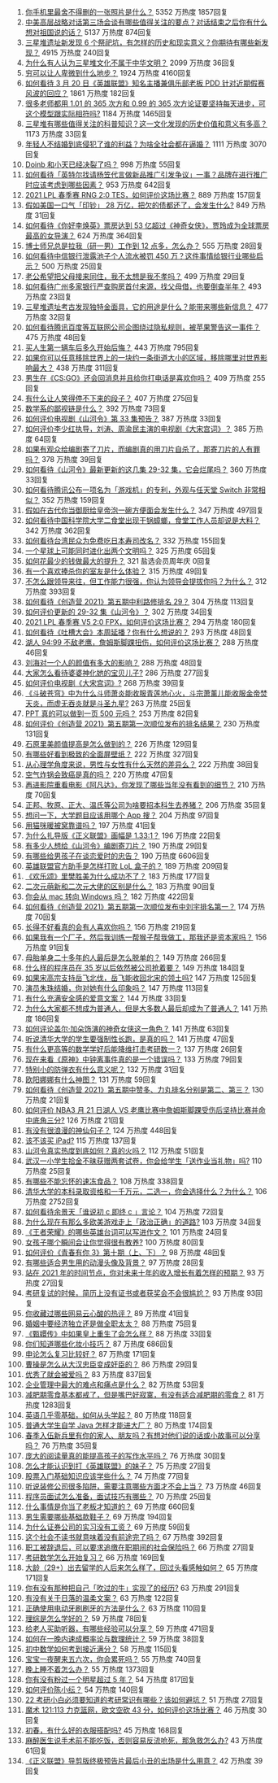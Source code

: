 1. [你手机里最舍不得删的一张照片是什么？](https://www.zhihu.com/question/60334228) 5352 万热度 1857回复
1. [中美高层战略对话第三场会谈有哪些值得关注的要点？对话结束之后你有什么想对祖国说的话？](https://www.zhihu.com/question/450288982) 5137 万热度 874回复
1. [三星堆遗址新发现 6 个祭祀坑，有怎样的历史和现实意义？你期待有哪些新发现？](https://www.zhihu.com/question/450138202) 4915 万热度 240回复
1. [为什么有人认为三星堆文化不属于中华文明？](https://www.zhihu.com/question/427577911) 2099 万热度 36回复
1. [穷可以让人卑微到什么地步？](https://www.zhihu.com/question/316979063) 1924 万热度 4160回复
1. [如何看待 3 月 20 日《英雄联盟》知名主播兼俱乐部老板 PDD 针对近期假赛风波的回应？](https://www.zhihu.com/question/450300736) 1861 万热度 182回复
1. [很多老师都用 1.01 的 365 次方和 0.99 的 365 次方论证要坚持每天进步，可这个模型跟实际相符吗?](https://www.zhihu.com/question/389057139) 1184 万热度 1465回复
1. [三星堆有哪些值得关注的科普知识？这一文化发现的历史价值和意义有多高？](https://www.zhihu.com/question/448306562) 1173 万热度 33回复
1. [年轻人不结婚到底侵犯了谁的利益？为啥全社会都在逼婚？](https://www.zhihu.com/question/444675805) 1111 万热度 3070回复
1. [Doinb 和小天已经决裂了吗？](https://www.zhihu.com/question/450368597) 998 万热度 55回复
1. [如何看待「英特尔找请杨笠代言做新品推广引发争议」一事？品牌在进行推广时应该考虑到哪些因素？](https://www.zhihu.com/question/449975480) 953 万热度 642回复
1. [2021 LPL 春季赛 RNG 2:0 TES，如何评价这场比赛？](https://www.zhihu.com/question/450362290) 889 万热度 157回复
1. [假如美国一口气「印钞」 28 万亿，把欠的债都还了，会发生什么?](https://www.zhihu.com/question/449822455) 849 万热度 31回复
1. [如何看待《你好李焕英》票房达到 53 亿超过《神奇女侠》，贾玲成为全球票房最高的女导演？](https://www.zhihu.com/question/450310955) 624 万热度 364回复
1. [博士师兄总是拉我（研一男）工作到 12 点多，怎么办？](https://www.zhihu.com/question/449560211) 555 万热度 28回复
1. [如何看待中信银行泄露池子个人流水被罚 450 万？这件事情给银行业哪些启示？](https://www.zhihu.com/question/450220227) 500 万热度 25回复
1. [老公希望把父母接来同住，我不太想是我不孝吗？](https://www.zhihu.com/question/450268432) 499 万热度 29回复
1. [如何看待广州多家银行严查购房首付来源，找父母借，也要倒查半年？](https://www.zhihu.com/question/450340320) 493 万热度 23回复
1. [三星堆遗址考古发现独特金面具，它的用途是什么？能带来哪些新信息？](https://www.zhihu.com/question/450302710) 477 万热度 32回复
1. [如何看待腾讯百度等互联网公司企图绕过隐私规则，被苹果警告这一事件？](https://www.zhihu.com/question/450309264) 475 万热度 48回复
1. [买人生第一辆车后多久开始后悔？](https://www.zhihu.com/question/354985985) 443 万热度 795回复
1. [如果你可以任意移除世界上的一块约一条街道大小的区域，移除哪里对世界影响最大？](https://www.zhihu.com/question/442291526) 438 万热度 311回复
1. [男生在《CS:GO》还会回消息并且给你打电话是喜欢你吗？](https://www.zhihu.com/question/387853161) 409 万热度 255回复
1. [有什么让人笑得停不下来的段子？](https://www.zhihu.com/question/442478358) 407 万热度 275回复
1. [数学系的鄙视链是什么？](https://www.zhihu.com/question/353756542) 392 万热度 73回复
1. [如何评价电视剧《山河令》第 33 集预告？](https://www.zhihu.com/question/450428847) 387 万热度 33回复
1. [如何评价李少红执导，刘涛、周渝民主演的电视剧《大宋宫词》？](https://www.zhihu.com/question/269988403) 385 万热度 64回复
1. [如果有观众给编剧寄了刀片，而编剧真的用刀片自杀了，那寄刀片的人有罪吗？](https://www.zhihu.com/question/449423501) 378 万热度 39回复
1. [如何看待《山河令》最新更新的这几集 29-32 集，它会烂尾吗？](https://www.zhihu.com/question/450258363) 360 万热度 33回复
1. [如何看待腾讯公布一项名为「游戏机」的专利，外观与任天堂 Switch 非常相似？](https://www.zhihu.com/question/450180212) 352 万热度 159回复
1. [假如在古代你当御厨给皇帝泡一碗方便面会发生什么？](https://www.zhihu.com/question/396487713) 347 万热度 497回复
1. [如何看待中国科学院大学二食堂出现干锅蟑螂，食堂工作人员却说是大料？](https://www.zhihu.com/question/450208993) 342 万热度 362回复
1. [如何看待台湾民众为免费吃日本寿司改名？](https://www.zhihu.com/question/450021345) 332 万热度 155回复
1. [一个星球上可能同时进化出两个文明吗？](https://www.zhihu.com/question/429559006) 325 万热度 65回复
1. [如何花最少的钱做最大的提升？](https://www.zhihu.com/xen/market/ecom-page/1350403910050463744) 321 盐选会员周年庆 0回复
1. [有一个喜欢捧杀你的室友是什么体验？](https://www.zhihu.com/question/449591338) 315 万热度 49回复
1. [不怎么跟领导来往，但工作能力很强，你认为领导会提拔你吗？为什么？](https://www.zhihu.com/question/365265081) 312 万热度 393回复
1. [如何看待《创造营 2021》第五期中利路修排名 29？](https://www.zhihu.com/question/450369167) 304 万热度 113回复
1. [如何评价更新的 29-32 集《山河令》？](https://www.zhihu.com/question/450228830) 302 万热度 34回复
1. [2021 LPL 春季赛 V5 2:0 FPX，如何评价这场比赛？](https://www.zhihu.com/question/450343020) 294 万热度 180回复
1. [如何看待《吐槽大会》本周延播？你有什么想说的？](https://www.zhihu.com/question/449868647) 293 万热度 48回复
1. [湖人 94:99 不敌老鹰，詹姆斯脚踝扭伤，如何评价这场比赛？](https://www.zhihu.com/question/450437377) 288 万热度 46回复
1. [刘海对一个人的颜值有多大的影响？](https://www.zhihu.com/question/267077678) 288 万热度 48回复
1. [大家怎么看待婆婆神化她的宝贝儿子?](https://www.zhihu.com/question/420471144) 286 万热度 277回复
1. [如何评价电视剧《大宋宫词》?](https://www.zhihu.com/question/392093317) 268 万热度 39回复
1. [《斗破苍穹》中为什么斗师萧炎能收服青莲地心火，斗宗萧薰儿能收服金帝焚天炎，而虚无吞炎就是斗圣九星?](https://www.zhihu.com/question/381287440) 263 万热度 25回复
1. [PPT 真的可以做到一页 500 元吗？](https://www.zhihu.com/question/309726916) 253 万热度 82回复
1. [如何评价《创造营 2021》第五期第一次顺位发布的排名结果？](https://www.zhihu.com/question/450352710) 230 万热度 131回复
1. [石原里美颜值提高是怎么做到的？](https://www.zhihu.com/question/49485727) 226 万热度 129回复
1. [有哪些好看到极致的全面屏壁纸？](https://www.zhihu.com/question/355622622) 222 万热度 327回复
1. [从心理学角度来说，男性与女性有什么天然的差异么？](https://www.zhihu.com/question/446106847) 222 万热度 38回复
1. [空气炸锅会致癌是真的吗？](https://www.zhihu.com/question/363200198) 220 万热度 47回复
1. [再进影院重看电影《阿凡达》，你发现了哪些当年没有看到的细节？](https://www.zhihu.com/question/448750242) 210 万热度 70回复
1. [正邦、牧原、正大、温氏等公司为啥要招本科生去养猪？](https://www.zhihu.com/question/376226459) 206 万热度 35回复
1. [想问一下，大学题目应该用哪个 App 搜？](https://www.zhihu.com/question/298200477) 204 万热度 97回复
1. [用猫咪暖被窝靠谱吗？](https://www.zhihu.com/question/449660110) 197 万热度 41回复
1. [为什么扎导版《正义联盟》画幅是 1.33:1？](https://www.zhihu.com/question/449745654) 196 万热度 22回复
1. [有多少人想给《山河令》编剧寄刀片？](https://www.zhihu.com/question/450293832) 190 万热度 29回复
1. [有哪些给男孩子在谈恋爱时的忠告？](https://www.zhihu.com/question/277221676) 190 万热度 6606回复
1. [英雄联盟官方助手是怎样打败 LoL 盒子的？](https://www.zhihu.com/question/28028374) 189 万热度 209回复
1. [《欢乐颂》里樊胜美为什么成功不了？](https://www.zhihu.com/question/44713226) 183 万热度 177回复
1. [二次元萌新和二次元大佬的区别是什么？](https://www.zhihu.com/question/445208265) 183 万热度 90回复
1. [你会从 mac 转向 Windows 吗？](https://www.zhihu.com/question/395451767) 182 万热度 422回复
1. [如何看待《创造营 2021》第五期第一次顺位发布中刘宇排名第一？](https://www.zhihu.com/question/450352895) 174 万热度 70回复
1. [长得不好看真的会有人喜欢你吗？](https://www.zhihu.com/question/449098700) 156 万热度 219回复
1. [如果我有一个厂子，然后我训练一帮猴子帮我做工，那我还是资本家吗？](https://www.zhihu.com/question/446098340) 156 万热度 91回复
1. [母胎单身二十多年的人最后是怎么脱单的？](https://www.zhihu.com/question/413346212) 149 万热度 266回复
1. [什么样的程序员在 35 岁以后依然被公司抢着要？](https://www.zhihu.com/question/437925439) 149 万热度 184回复
1. [如果宋高宗支持岳飞北伐，岳飞能收回北宋的领土吗?](https://www.zhihu.com/question/444059876) 147 万热度 125回复
1. [演员朱珠结婚，你对她有什么印象吗？](https://www.zhihu.com/question/450031458) 147 万热度 113回复
1. [有什么充满安全感的爱意文案？](https://www.zhihu.com/question/449168406) 144 万热度 33回复
1. [为什么大家都不想成为普通人，但是大多数人最后却成为了普通人？](https://www.zhihu.com/question/444717248) 141 万热度 186回复
1. [如何评论盖尔·加朵饰演的神奇女侠这一角色？](https://www.zhihu.com/question/60528145) 141 万热度 63回复
1. [听说清华大学的学生要强制性长跑，是真的吗？](https://www.zhihu.com/question/391206598) 141 万热度 47回复
1. [有什么更高等的数学学好后能降维打击考研数一？](https://www.zhihu.com/question/421541751) 137 万热度 26回复
1. [现在来看《原神》中钟离事件真的是一个错误吗？](https://www.zhihu.com/question/449923793) 133 万热度 79回复
1. [特别小的防弹衣有什么意义呢？](https://www.zhihu.com/question/446158103) 132 万热度 31回复
1. [欧阳娜娜有什么神图？](https://www.zhihu.com/question/323285274) 131 万热度 59回复
1. [如何看待《创造营 2021》第五期中赞多、力丸排名分别是第二、第三？](https://www.zhihu.com/question/450370441) 130 万热度 21回复
1. [如何评价 NBA3 月 21 日湖人 VS 老鹰比赛中詹姆斯脚踝受伤后坚持比赛并命中底角三分?](https://www.zhihu.com/question/450440366) 126 万热度 21回复
1. [有没有很浪漫的神仙句子？](https://www.zhihu.com/question/341144250) 124 万热度 448回复
1. [该不该买 iPad?](https://www.zhihu.com/question/425200504) 115 万热度 137回复
1. [山河令真实热度到底如何？真的火吗？](https://www.zhihu.com/question/448052896) 112 万热度 51回复
1. [武汉一小学生拾金不昧获赠两套试卷，你会给学生「送作业当礼物」吗?](https://www.zhihu.com/question/450290154) 110 万热度 25回复
1. [有哪些不能忘怀的速冻食品？](https://www.zhihu.com/question/22528844) 108 万热度 338回复
1. [清华大学的本科录取资格和一千万元，二选一，你会选择什么？为什么？](https://www.zhihu.com/question/264400815) 106 万热度 2752回复
1. [如何看待余景天「谁说初 c 即终 c 」言论？](https://www.zhihu.com/question/450405516) 104 万热度 72回复
1. [为什么现在有那么多欧美游戏走上「政治正确」的道路?](https://www.zhihu.com/question/449605791) 103 万热度 34回复
1. [《王者荣耀》的哪些英雄台词可以写进作文？](https://www.zhihu.com/question/447872641) 101 万热度 24回复
1. [女孩子哪个瞬间会让你觉得很有教养?](https://www.zhihu.com/question/364828906) 100 万热度 80回复
1. [如何评价《青春有你 3》第十期（上、下）？](https://www.zhihu.com/question/450376107) 98 万热度 48回复
1. [有哪些适合男生用的动漫头像及背景？](https://www.zhihu.com/question/413060533) 97 万热度 28回复
1. [站在 2021 年的时间节点，你对未来十年的收入增长有着怎样的预期？](https://www.zhihu.com/question/442319094) 93 万热度 27回复
1. [考研复试的时候，简历上没有证书或者获奖会不会很尴尬？](https://www.zhihu.com/question/322602767) 93 万热度 93回复
1. [你收藏过哪些网易云心酸的热评？](https://www.zhihu.com/question/352814280) 89 万热度 41回复
1. [婚姻中要经济独立还是做全职太太？](https://www.zhihu.com/question/445766299) 88 万热度 75回复
1. [《甄嬛传》中如果皇上重生了会怎么样？](https://www.zhihu.com/question/347047703) 88 万热度 33回复
1. [你们知道哪些化妆小技巧？](https://www.zhihu.com/question/277636005) 87 万热度 686回复
1. [申论怎么复习比较好？](https://www.zhihu.com/question/364463392) 87 万热度 171回复
1. [曹操是怎么从大汉忠臣变成奸臣的？](https://www.zhihu.com/question/447502316) 86 万热度 29回复
1. [优秀了就会被爱吗？](https://www.zhihu.com/question/359757145) 83 万热度 837回复
1. [企业管理中最大的难点和痛点是什么？](https://www.zhihu.com/question/22787988) 82 万热度 53回复
1. [减肥期零食基本都戒了，但是嘴巴好寂寞，有没有适合减肥期的零食？](https://www.zhihu.com/question/38720782) 81 万热度 1283回复
1. [英语几乎零基础，如何从头学起？](https://www.zhihu.com/question/38491042) 80 万热度 118回复
1. [普通大学生自学 Java 怎样才能进大厂？](https://www.zhihu.com/question/387717615) 80 万热度 174回复
1. [春季入伍新兵里有你的家人、朋友吗？有想对他们说的话或小故事可以分享吗？](https://www.zhihu.com/question/449781013) 76 万热度 35回复
1. [庞大的阅读量真的能提高孩子的写作水平吗？](https://www.zhihu.com/question/449608119) 76 万热度 30回复
1. [怎么才能认识到打《英雄联盟》的妹子？](https://www.zhihu.com/question/449938857) 75 万热度 27回复
1. [股票入门基础知识应该学些什么？](https://www.zhihu.com/question/23024855) 74 万热度 77回复
1. [听说装修公司很多陷阱，需要注意哪些方面才不会上当？](https://www.zhihu.com/question/35486495) 73 万热度 46回复
1. [程序员面试怎么准备，面试技巧有哪些？](https://www.zhihu.com/question/42164365) 70 万热度 25回复
1. [什么事情是你当了老板才知道的？](https://www.zhihu.com/question/364147974) 69 万热度 660回复
1. [男生需要哪些基础款鞋子？](https://www.zhihu.com/question/26820612) 69 万热度 194回复
1. [为什么证券公司的实习没有工资？](https://www.zhihu.com/question/28897995) 69 万热度 59回复
1. [这个社会不读书就意味着没有前途完了吗？](https://www.zhihu.com/question/448616375) 67 万热度 392回复
1. [职工被辞退后，可以要求追缴在职期间的社会保险吗？](https://www.zhihu.com/question/444420244) 66 万热度 27回复
1. [考研数学怎么开始复习？](https://www.zhihu.com/question/22876444) 66 万热度 169回复
1. [大龄（29+）出去留学的人后来怎么样了，回过头看感触如何？](https://www.zhihu.com/question/274185995) 65 万热度 171回复
1. [你有没有那种把自己「吹过的牛」实现了的经历?](https://www.zhihu.com/question/444901263) 63 万热度 291回复
1. [有没有关于日落的温柔文案？](https://www.zhihu.com/question/439010021) 63 万热度 122回复
1. [正确使用电动牙刷刷牙的方法是什么？](https://www.zhihu.com/question/20275428) 63 万热度 110回复
1. [理综是怎么学好的？](https://www.zhihu.com/question/384748313) 59 万热度 78回复
1. [给老人买助听器，有哪些经验可以分享？](https://www.zhihu.com/question/19586917) 59 万热度 471回复
1. [如何在一晚内速成概率论与数理统计？](https://www.zhihu.com/question/283782528) 59 万热度 38回复
1. [初中数学如何考到接近满分？](https://www.zhihu.com/question/268169984) 58 万热度 115回复
1. [宝宝一夜醒来五六次，你会累死吗？](https://www.zhihu.com/question/354870139) 55 万热度 740回复
1. [晚上睡不着怎么办？](https://www.zhihu.com/question/19941389) 55 万热度 1373回复
1. [你有没有粉过一个明星超过 5 年？](https://www.zhihu.com/question/445728082) 54 万热度 817回复
1. [如何评价陈小纭？](https://www.zhihu.com/question/301856741) 54 万热度 140回复
1. [22 考研小白必须要知道的考研常识有哪些？该如何避坑？](https://www.zhihu.com/question/449963031) 51 万热度 27回复
1. [魔术 121:113 力克篮网，欧文空砍 43 分，如何评价这场比赛？](https://www.zhihu.com/question/450276775) 46 万热度 30回复
1. [初春，有什么好的衣服搭配吗?](https://www.zhihu.com/question/378937840) 45 万热度 168回复
1. [麻醉医生说手术前不能吃饭，否则容易反流呛死，那急救怎么办?](https://www.zhihu.com/question/446657925) 43 万热度 61回复
1. [《正义联盟》导剪版终极预告片最后小丑的出场是什么用意？](https://www.zhihu.com/question/444463550) 42 万热度 39回复